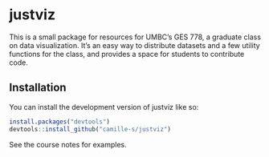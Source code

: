 
<!-- README.md is generated from README.Rmd. Please edit that file -->

# justviz

<!-- badges: start -->
<!-- badges: end -->

This is a small package for resources for UMBC’s GES 778, a graduate
class on data visualization. It’s an easy way to distribute datasets and
a few utility functions for the class, and provides a space for students
to contribute code.

## Installation

You can install the development version of justviz like so:

``` r
install.packages("devtools")
devtools::install_github("camille-s/justviz")
```

See the course notes for examples.
